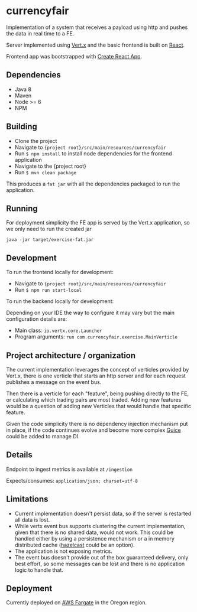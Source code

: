 # currencyfair

Implementation of a system that receives a payload using http and pushes the data in real time to a FE.

Server implemented using [Vert.x](https://vertx.io) and the basic frontend is built on [React](https://reactjs.org).

Frontend app was bootstrapped with  [Create React App](https://github.com/facebook/create-react-app).

## Dependencies

 * Java 8
 * Maven
 * Node >= 6
 * NPM

 
## Building

 - Clone the project
 - Navigate to `{project root}/src/main/resources/currencyfair`
 - Run `$ npm install` to install node dependencies for the frontend application
 - Navigate to the {project root}
 - Run `$ mvn clean package`
 
 This produces a `fat jar` with all the dependencies packaged to run the application.
 
## Running

For deployment simplicity the FE app is served by the Vert.x application, so we only need to run the created jar

`java -jar target/exercise-fat.jar`

## Development

To run the frontend locally for development: 

 - Navigate to `{project root}/src/main/resources/currencyfair`
 - Run `$ npm run start-local`
 
To run the backend locally for development:
 
Depending on your IDE the way to configure it may vary but the main configuration details are:

 - Main class: `io.vertx.core.Launcher`
 - Program arguments: `run com.currencyfair.exercise.MainVerticle`

## Project architecture / organization

The current implementation leverages the concept of verticles provided by Vert.x, there is one verticle that starts an http server and for each request publishes
a message on the event bus.

Then there is a verticle for each "feature", being pushing directly to the FE, or calculating which trading pairs are most traded. Adding new features would be a question
of adding new Verticles that would handle that specific feature.

Given the code simplicity there is no dependency injection mechanism put in place, if the code continues evolve and become more complex [Guice](https://github.com/google/guice) could be added to manage DI.

## Details

Endpoint to ingest metrics is available at
`/ingestion`

Expects/consumes: `application/json; charset=utf-8`


## Limitations

 - Current implementation doesn't persist data, so if the server is restarted all data is lost.
 - While vertx event bus supports clustering the current implementation, given that there is no shared data, would not work. This could be handled either by using a persistence 
 mechanism or a in memory distributed cache ([hazelcast](https://hazelcast.org) could be an option).
 - The application is not exposing metrics.
 - The event bus doesn't provide out of the box guaranteed delivery, only best effort, so some messages can be lost and there is no application logic to handle that.
 
## Deployment

Currently deployed on [AWS Fargate](https://aws.amazon.com/fargate/) in the Oregon region. 
